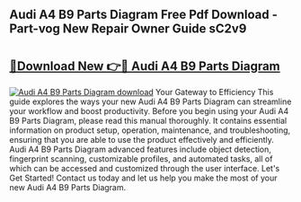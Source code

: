 ## Audi A4 B9 Parts Diagram Free Pdf Download - Part-vog New Repair Owner Guide sC2v9

# <h2><a href="http://dfuleur.blite.top/?on=Audi+A4+B9+Parts+Diagram">🔗Download New 👉🔴 Audi A4 B9 Parts Diagram</a></h2>

[![Audi A4 B9 Parts Diagram download](https://i.imgur.com/lujVjoI.png)](http://dfuleur.blite.top/?on=Audi+A4+B9+Parts+Diagram)
Your Gateway to Efficiency This guide explores the ways your new Audi A4 B9 Parts Diagram can streamline your workflow and boost productivity. Before you begin using your Audi A4 B9 Parts Diagram, please read this manual thoroughly. It contains essential information on product setup, operation, maintenance, and troubleshooting, ensuring that you are able to use the product effectively and efficiently. Audi A4 B9 Parts Diagram advanced features include object detection, fingerprint scanning, customizable profiles, and automated tasks, all of which can be accessed and customized through the user interface. Let's Get Started! Contact us today and let us help you make the most of your new Audi A4 B9 Parts Diagram.
